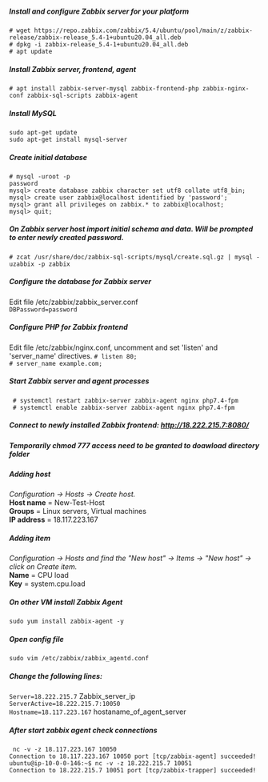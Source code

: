 ##### Install and configure Zabbix server for your platform  
`# wget https://repo.zabbix.com/zabbix/5.4/ubuntu/pool/main/z/zabbix-release/zabbix-release_5.4-1+ubuntu20.04_all.deb`  
`# dpkg -i zabbix-release_5.4-1+ubuntu20.04_all.deb`  
`# apt update` 
##### Install Zabbix server, frontend, agent  
`# apt install zabbix-server-mysql zabbix-frontend-php zabbix-nginx-conf zabbix-sql-scripts zabbix-agent`  
##### Install MySQL
`sudo apt-get update`  
`sudo apt-get install mysql-server`  
##### Create initial database  
`# mysql -uroot -p`  
`password`  
`mysql> create database zabbix character set utf8 collate utf8_bin;`  
`mysql> create user zabbix@localhost identified by 'password';`  
`mysql> grant all privileges on zabbix.* to zabbix@localhost;`  
`mysql> quit;`  
##### On Zabbix server host import initial schema and data. Will be prompted to enter newly created password.
`# zcat /usr/share/doc/zabbix-sql-scripts/mysql/create.sql.gz | mysql -uzabbix -p zabbix`  
##### Configure the database for Zabbix server  
Edit file /etc/zabbix/zabbix_server.conf  
`DBPassword=password`  
##### Configure PHP for Zabbix frontend  
Edit file /etc/zabbix/nginx.conf, uncomment and set 'listen' and 'server_name' directives. 
`# listen 80;`  
`# server_name example.com;`  
##### Start Zabbix server and agent processes  
` # systemctl restart zabbix-server zabbix-agent nginx php7.4-fpm`  
` # systemctl enable zabbix-server zabbix-agent nginx php7.4-fpm`  
##### Connect to newly installed Zabbix frontend: http://18.222.215.7:8080/
##### Temporarily chmod 777 access need to be granted to doawload directory folder
##### Adding host  
*Configuration → Hosts → Create host.*  
**Host name** = New-Test-Host  
**Groups**  = Linux servers, Virtual machines  
**IP address** = 18.117.223.167  
##### Adding item  
*Configuration → Hosts and find the "New host" → Items → "New host" → click on Create item.*  
**Name** =  CPU load  
**Key** =  system.cpu.load  
##### On other VM install Zabbix Agent
`sudo yum install zabbix-agent -y`  
##### Open config file  
`sudo vim /etc/zabbix/zabbix_agentd.conf`  
##### Change the following lines:  
`Server=18.222.215.7` Zabbix_server_ip  
`ServerActive=18.222.215.7:10050`  
`Hostname=18.117.223.167` hostaname_of_agent_server  
##### After start zabbix agent check connections 
` nc -v -z 18.117.223.167 10050`  
`Connection to 18.117.223.167 10050 port [tcp/zabbix-agent] succeeded!`  
`ubuntu@ip-10-0-0-146:~$ nc -v -z 18.222.215.7 10051`  
`Connection to 18.222.215.7 10051 port [tcp/zabbix-trapper] succeeded!`  

